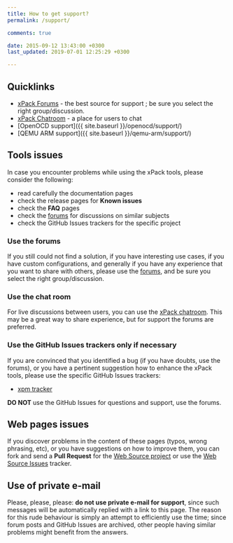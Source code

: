```yaml
---
title: How to get support?
permalink: /support/

comments: true

date: 2015-09-12 13:43:00 +0300
last_updated: 2019-07-01 12:25:29 +0300

---
```


## Quicklinks

- [xPack Forums](https://www.tapatalk.com/groups/xpack/) - the best source 
  for support ; be sure you select the right group/discussion.
- [xPack Chatroom](https://gitter.im/xpack/) - a place for users to chat
- [OpenOCD support]({{ site.baseurl }}/openocd/support/)
- [QEMU ARM support]({{ site.baseurl }}/qemu-arm/support/)

## Tools issues

In case you encounter problems while using the xPack tools, please 
consider the following:

- read carefully the documentation pages
- check the release pages for **Known issues**
- check the **FAQ** pages
- check the [forums](https://www.tapatalk.com/groups/xpack/) for 
  discussions on similar subjects
- check the GitHub Issues trackers for the specific project

### Use the forums

If you still could not find a solution, if you have interesting use 
cases, if you have custom configurations, and generally if you have 
any experience that you want to share with others, please use the
[forums](https://www.tapatalk.com/groups/xpack/), and be sure you
select the right group/discussion.

### Use the chat room

For live discussions between users, you can use the 
[xPack chatroom](https://gitter.im/xpack/community).
This may be a great way to share experience, but for support
the forums are preferred.

### Use the GitHub Issues trackers only if necessary

If you are convinced that you identified a bug (if you have doubts, 
use the forums), or you have a pertinent suggestion how to enhance 
the xPack tools, please use the specific GitHub Issues trackers:
- [xpm tracker](https://github.com/xpack/xpm-js/issues/)

**DO NOT** use the GitHub Issues for questions and support, use the forums.

## Web pages issues

If you discover problems in the content of these pages (typos, 
wrong phrasing, etc), or you have suggestions on how to improve them, 
you can fork and send a **Pull Request** for the 
[Web Source project](https://github.com/xpack/xpack.github.io) 
or use the 
[Web Source Issues](https://github.com/xpack/xpack.github.io-source/issues/) tracker.

## Use of private e-mail

Please, please, please: **do not use private e-mail for support**, 
since such messages will be automatically replied with a link to this page. 
The reason for this rude behaviour is simply an attempt to efficiently use 
the time; since forum posts and GitHub Issues are archived, other people 
having similar problems might benefit from the answers.
